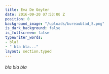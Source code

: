 ```yaml
---
title: Eva De Geyter
date: 2016-09-20 07:53:00 Z
position: 0
background_image: "/uploads/bureaublad_S.png"
is_dark_background: false
is_fullscreen: false
typewriter_words:
- bla?
- " bla bla..."
layout: section.typed
---
```


###### <span id="typed">bla bla bla</span>